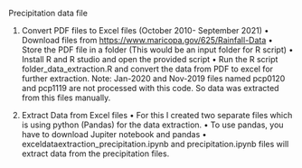 Precipitation data file

1.	Convert PDF files to Excel files (October 2010- September 2021)
•	Download files from https://www.maricopa.gov/625/Rainfall-Data
•	Store the PDF file in a folder (This would be an input folder for R script)
•	Install R and R studio and open the provided script
•	Run the R script folder_data_extraction.R  and convert the data from PDF to excel for further extraction.
	Note: Jan-2020 and Nov-2019 files named pcp0120 and pcp1119 are not processed with this code. So data was extracted from this files manually.

2.	Extract Data from Excel files
•	For this I created two separate files which is using python (Pandas) for the data extraction.
•	To use pandas, you have to download Jupiter notebook and pandas
• exceldataextraction_precipitation.ipynb and precipitation.ipynb files will extract data from the precipitation files.
